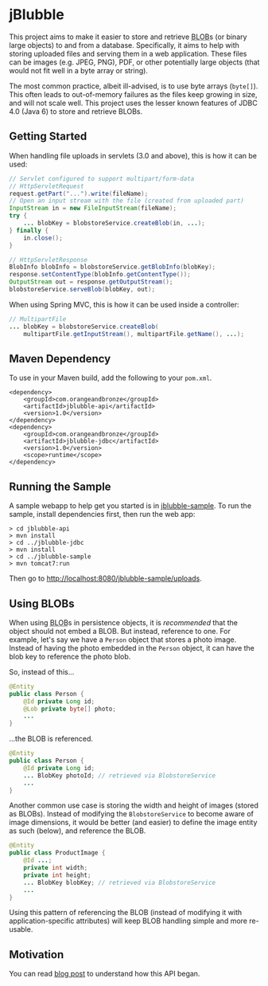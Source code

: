 # jBlubble

This project aims to make it easier to store and retrieve <abbr title="Binary Large OBject">BLOB</abbr>s (or binary large objects) to and from a database. Specifically, it aims to help with storing uploaded files and serving them in a web application. These files can be images (e.g. JPEG, PNG), PDF, or other potentially large objects (that would not fit well in a byte array or string).

The most common practice, albeit ill-advised, is to use byte arrays (`byte[]`). This often leads to out-of-memory failures as the files keep growing in size, and will not scale well. This project uses the lesser known features of JDBC 4.0 (Java 6) to store and retrieve BLOBs.

## Getting Started

When handling file uploads in servlets (3.0 and above), this is how it can be used:

```java
// Servlet configured to support multipart/form-data
// HttpServletRequest
request.getPart("...").write(fileName);
// Open an input stream with the file (created from uploaded part)
InputStream in = new FileInputStream(fileName);
try {
	... blobKey = blobstoreService.createBlob(in, ...);
} finally {
	in.close();
}
```

```java
// HttpServletResponse
BlobInfo blobInfo = blobstoreService.getBlobInfo(blobKey);
response.setContentType(blobInfo.getContentType());
OutputStream out = response.getOutputStream();
blobstoreService.serveBlob(blobKey, out);
```

When using Spring MVC, this is how it can be used inside a controller:

```java
// MultipartFile
... blobKey = blobstoreService.createBlob(
    multipartFile.getInputStream(), multipartFile.getName(), ...);
```

## Maven Dependency

To use in your Maven build, add the following to your `pom.xml`.

	<dependency>
		<groupId>com.orangeandbronze</groupId>
		<artifactId>jblubble-api</artifactId>
		<version>1.0</version>
	</dependency>
	<dependency>
		<groupId>com.orangeandbronze</groupId>
		<artifactId>jblubble-jdbc</artifactId>
		<version>1.0</version>
		<scope>runtime</scope>
	</dependency>


## Running the Sample

A sample webapp to help get you started is in [jblubble-sample](jblubble-sample). To run the sample, install dependencies first, then run the web app:

	> cd jblubble-api
	> mvn install
	> cd ../jblubble-jdbc
	> mvn install
	> cd ../jblubble-sample
	> mvn tomcat7:run

Then go to [http://localhost:8080/jblubble-sample/uploads](http://localhost:8080/jblubble-sample/uploads).

## Using BLOBs

When using <abbr title="Binary Large OBject">BLOB</abbr>s in persistence objects, it is *recommended* that the object should not embed a BLOB. But instead, reference to one. For example, let's say we have a `Person` object that stores a photo image. Instead of having the photo embedded in the `Person` object, it can have the blob key to reference the photo blob.

So, instead of this...

```java
@Entity
public class Person {
	@Id private Long id;
	@Lob private byte[] photo;
	...
}
```

...the BLOB is referenced.

```java
@Entity
public class Person {
	@Id private Long id;
	... BlobKey photoId; // retrieved via BlobstoreService
	...
}
```

Another common use case is storing the width and height of images (stored as BLOBs). Instead of modifying the `BlobstoreService` to become aware of image dimensions, it would be better (and easier) to define the image entity as such (below), and reference the BLOB.

```java
@Entity
public class ProductImage {
	@Id ...;
	private int width;
	private int height;
	... BlobKey blobKey; // retrieved via BlobstoreService
	...
}
```

Using this pattern of referencing the BLOB (instead of modifying it with application-specific attributes) will keep BLOB handling simple and more re-usable.

## Motivation

You can read [blog post](http://lorenzo-dee.blogspot.com/2015/09/blob-handling-java-jdbc.html) to understand how this API began.
